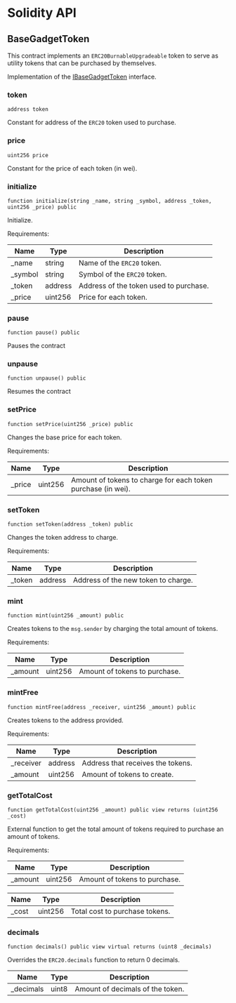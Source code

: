 # Solidity API

## BaseGadgetToken

This contract implements an `ERC20BurnableUpgradeable` token to serve as utility tokens that
can be purchased by themselves.

Implementation of the [IBaseGadgetToken](/docs/interfaces/IBaseGadgetToken.md) interface.

### token

```solidity
address token
```

Constant for address of the `ERC20` token used to purchase.

### price

```solidity
uint256 price
```

Constant for the price of each token (in wei).

### initialize

```solidity
function initialize(string _name, string _symbol, address _token, uint256 _price) public
```

Initialize.

Requirements:

| Name     | Type    | Description                            |
| -------- | ------- | -------------------------------------- |
| \_name   | string  | Name of the `ERC20` token.             |
| \_symbol | string  | Symbol of the `ERC20` token.           |
| \_token  | address | Address of the token used to purchase. |
| \_price  | uint256 | Price for each token.                  |

### pause

```solidity
function pause() public
```

Pauses the contract

### unpause

```solidity
function unpause() public
```

Resumes the contract

### setPrice

```solidity
function setPrice(uint256 _price) public
```

Changes the base price for each token.

Requirements:

| Name    | Type    | Description                                                  |
| ------- | ------- | ------------------------------------------------------------ |
| \_price | uint256 | Amount of tokens to charge for each token purchase (in wei). |

### setToken

```solidity
function setToken(address _token) public
```

Changes the token address to charge.

Requirements:

| Name    | Type    | Description                         |
| ------- | ------- | ----------------------------------- |
| \_token | address | Address of the new token to charge. |

### mint

```solidity
function mint(uint256 _amount) public
```

Creates tokens to the `msg.sender` by charging the total amount of tokens.

Requirements:

| Name     | Type    | Description                   |
| -------- | ------- | ----------------------------- |
| \_amount | uint256 | Amount of tokens to purchase. |

### mintFree

```solidity
function mintFree(address _receiver, uint256 _amount) public
```

Creates tokens to the address provided.

Requirements:

| Name       | Type    | Description                       |
| ---------- | ------- | --------------------------------- |
| \_receiver | address | Address that receives the tokens. |
| \_amount   | uint256 | Amount of tokens to create.       |

### getTotalCost

```solidity
function getTotalCost(uint256 _amount) public view returns (uint256 _cost)
```

External function to get the total amount of tokens required to purchase an amount of tokens.

Requirements:

| Name     | Type    | Description                   |
| -------- | ------- | ----------------------------- |
| \_amount | uint256 | Amount of tokens to purchase. |

| Name   | Type    | Description                    |
| ------ | ------- | ------------------------------ |
| \_cost | uint256 | Total cost to purchase tokens. |

### decimals

```solidity
function decimals() public view virtual returns (uint8 _decimals)
```

Overrides the `ERC20.decimals` function to return 0 decimals.

| Name       | Type  | Description                      |
| ---------- | ----- | -------------------------------- |
| \_decimals | uint8 | Amount of decimals of the token. |
